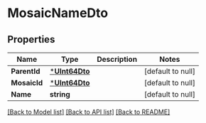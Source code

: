 # MosaicNameDto

## Properties
Name | Type | Description | Notes
------------ | ------------- | ------------- | -------------
**ParentId** | [***UInt64Dto**](UInt64DTO.md) |  | [default to null]
**MosaicId** | [***UInt64Dto**](UInt64DTO.md) |  | [default to null]
**Name** | **string** |  | [default to null]

[[Back to Model list]](../README.md#documentation-for-models) [[Back to API list]](../README.md#documentation-for-api-endpoints) [[Back to README]](../README.md)


